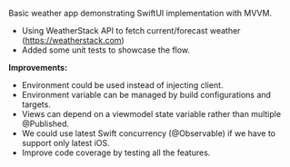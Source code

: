 Basic weather app demonstrating SwiftUI implementation with MVVM.

- Using WeatherStack API to fetch current/forecast weather (https://weatherstack.com)
- Added some unit tests to showcase the flow.

**Improvements:**
- Environment could be used instead of injecting client.
- Environment variable can be managed by build configurations and targets.
- Views can depend on a viewmodel state variable rather than multiple @Published.
- We could use latest Swift concurrency (@Observable) if we have to support only latest iOS.
- Improve code coverage by testing all the features.
  

